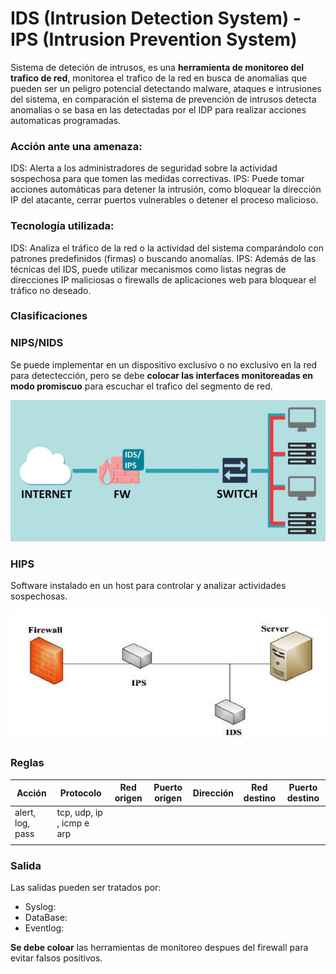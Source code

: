 # IDS (Intrusion Detection System) - IPS (Intrusion Prevention System)

Sistema de deteción de intrusos, es una **herramienta de monitoreo del trafico de red**, monitorea el trafico de la red en busca de anomalias que pueden ser un peligro potencial detectando malware, ataques e intrusiones del sistema, en comparación el sistema de prevención de intrusos detecta anomalias o se basa en las detectadas por el IDP para realizar acciones automaticas programadas.

### Acción ante una amenaza:

IDS: Alerta a los administradores de seguridad sobre la actividad sospechosa para que tomen las medidas correctivas.
IPS: Puede tomar acciones automáticas para detener la intrusión, como bloquear la dirección IP del atacante, cerrar puertos vulnerables o detener el proceso malicioso.

### Tecnología utilizada:

IDS: Analiza el tráfico de la red o la actividad del sistema comparándolo con patrones predefinidos (firmas) o buscando anomalías.
IPS: Además de las técnicas del IDS, puede utilizar mecanismos como listas negras de direcciones IP maliciosas o firewalls de aplicaciones web para bloquear el tráfico no deseado.

### Clasificaciones

### NIPS/NIDS

Se puede implementar en un dispositivo exclusivo o no exclusivo en la red para detectección, pero se debe **colocar las interfaces monitoreadas en modo promiscuo** para escuchar el trafico del segmento de red.

![IDS-IPS esquema 1](./imgs/IDS-IPS.png)

### HIPS

Software instalado en un host para controlar y analizar actividades sospechosas.

![IDS-IPS esquema 1](./imgs/IDS-IPS2.png)

### Reglas

| Acción           | Protocolo                 | Red origen | Puerto origen | Dirección | Red destino | Puerto destino |
| ---------------- | ------------------------- | ---------- | ------------- | --------- | ----------- | -------------- |
| alert, log, pass | tcp, udp, ip , icmp e arp |            |               |           |             |                |
|                  |                           |            |               |           |             |                |

### Salida

Las salidas pueden ser tratados por:

- Syslog:
- DataBase:
- Eventlog:

**Se debe coloar** las herramientas de monitoreo despues del firewall para evitar falsos positivos.
